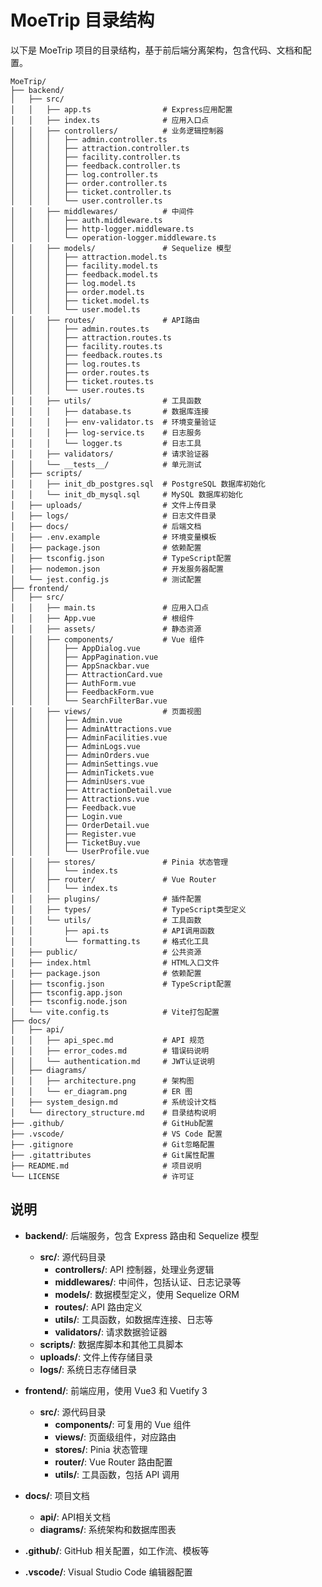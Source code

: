 # MoeTrip 目录结构

以下是 MoeTrip 项目的目录结构，基于前后端分离架构，包含代码、文档和配置。

```
MoeTrip/
├── backend/
│   ├── src/
│   │   ├── app.ts                # Express应用配置
│   │   ├── index.ts              # 应用入口点
│   │   ├── controllers/          # 业务逻辑控制器
│   │   │   ├── admin.controller.ts
│   │   │   ├── attraction.controller.ts
│   │   │   ├── facility.controller.ts
│   │   │   ├── feedback.controller.ts
│   │   │   ├── log.controller.ts
│   │   │   ├── order.controller.ts
│   │   │   ├── ticket.controller.ts
│   │   │   └── user.controller.ts
│   │   ├── middlewares/          # 中间件
│   │   │   ├── auth.middleware.ts
│   │   │   ├── http-logger.middleware.ts
│   │   │   └── operation-logger.middleware.ts
│   │   ├── models/               # Sequelize 模型
│   │   │   ├── attraction.model.ts
│   │   │   ├── facility.model.ts
│   │   │   ├── feedback.model.ts
│   │   │   ├── log.model.ts
│   │   │   ├── order.model.ts
│   │   │   ├── ticket.model.ts
│   │   │   └── user.model.ts
│   │   ├── routes/               # API路由
│   │   │   ├── admin.routes.ts
│   │   │   ├── attraction.routes.ts
│   │   │   ├── facility.routes.ts
│   │   │   ├── feedback.routes.ts
│   │   │   ├── log.routes.ts
│   │   │   ├── order.routes.ts
│   │   │   ├── ticket.routes.ts
│   │   │   └── user.routes.ts
│   │   ├── utils/                # 工具函数
│   │   │   ├── database.ts       # 数据库连接
│   │   │   ├── env-validator.ts  # 环境变量验证
│   │   │   ├── log-service.ts    # 日志服务
│   │   │   └── logger.ts         # 日志工具
│   │   ├── validators/           # 请求验证器
│   │   └── __tests__/            # 单元测试
│   ├── scripts/
│   │   ├── init_db_postgres.sql  # PostgreSQL 数据库初始化
│   │   └── init_db_mysql.sql     # MySQL 数据库初始化
│   ├── uploads/                  # 文件上传目录
│   ├── logs/                     # 日志文件目录
│   ├── docs/                     # 后端文档
│   ├── .env.example              # 环境变量模板
│   ├── package.json              # 依赖配置
│   ├── tsconfig.json             # TypeScript配置
│   ├── nodemon.json              # 开发服务器配置
│   └── jest.config.js            # 测试配置
├── frontend/
│   ├── src/
│   │   ├── main.ts               # 应用入口点
│   │   ├── App.vue               # 根组件
│   │   ├── assets/               # 静态资源
│   │   ├── components/           # Vue 组件
│   │   │   ├── AppDialog.vue
│   │   │   ├── AppPagination.vue
│   │   │   ├── AppSnackbar.vue
│   │   │   ├── AttractionCard.vue
│   │   │   ├── AuthForm.vue
│   │   │   ├── FeedbackForm.vue
│   │   │   └── SearchFilterBar.vue
│   │   ├── views/                # 页面视图
│   │   │   ├── Admin.vue
│   │   │   ├── AdminAttractions.vue
│   │   │   ├── AdminFacilities.vue
│   │   │   ├── AdminLogs.vue
│   │   │   ├── AdminOrders.vue
│   │   │   ├── AdminSettings.vue
│   │   │   ├── AdminTickets.vue
│   │   │   ├── AdminUsers.vue
│   │   │   ├── AttractionDetail.vue
│   │   │   ├── Attractions.vue
│   │   │   ├── Feedback.vue
│   │   │   ├── Login.vue
│   │   │   ├── OrderDetail.vue
│   │   │   ├── Register.vue
│   │   │   ├── TicketBuy.vue
│   │   │   └── UserProfile.vue
│   │   ├── stores/               # Pinia 状态管理
│   │   │   └── index.ts
│   │   ├── router/               # Vue Router
│   │   │   └── index.ts
│   │   ├── plugins/              # 插件配置
│   │   ├── types/                # TypeScript类型定义
│   │   └── utils/                # 工具函数
│   │       ├── api.ts            # API调用函数
│   │       └── formatting.ts     # 格式化工具
│   ├── public/                   # 公共资源
│   ├── index.html                # HTML入口文件
│   ├── package.json              # 依赖配置
│   ├── tsconfig.json             # TypeScript配置
│   ├── tsconfig.app.json
│   ├── tsconfig.node.json
│   └── vite.config.ts            # Vite打包配置
├── docs/
│   ├── api/
│   │   ├── api_spec.md           # API 规范
│   │   ├── error_codes.md        # 错误码说明
│   │   └── authentication.md     # JWT认证说明
│   ├── diagrams/
│   │   ├── architecture.png      # 架构图
│   │   └── er_diagram.png        # ER 图
│   ├── system_design.md          # 系统设计文档
│   └── directory_structure.md    # 目录结构说明
├── .github/                      # GitHub配置
├── .vscode/                      # VS Code 配置
├── .gitignore                    # Git忽略配置
├── .gitattributes                # Git属性配置
├── README.md                     # 项目说明
└── LICENSE                       # 许可证
```

## 说明

- **backend/**: 后端服务，包含 Express 路由和 Sequelize 模型
  - **src/**: 源代码目录
    - **controllers/**: API 控制器，处理业务逻辑
    - **middlewares/**: 中间件，包括认证、日志记录等
    - **models/**: 数据模型定义，使用 Sequelize ORM
    - **routes/**: API 路由定义
    - **utils/**: 工具函数，如数据库连接、日志等
    - **validators/**: 请求数据验证器
  - **scripts/**: 数据库脚本和其他工具脚本
  - **uploads/**: 文件上传存储目录
  - **logs/**: 系统日志存储目录

- **frontend/**: 前端应用，使用 Vue3 和 Vuetify 3
  - **src/**: 源代码目录
    - **components/**: 可复用的 Vue 组件
    - **views/**: 页面级组件，对应路由
    - **stores/**: Pinia 状态管理
    - **router/**: Vue Router 路由配置
    - **utils/**: 工具函数，包括 API 调用

- **docs/**: 项目文档
  - **api/**: API相关文档
  - **diagrams/**: 系统架构和数据库图表

- **.github/**: GitHub 相关配置，如工作流、模板等
- **.vscode/**: Visual Studio Code 编辑器配置
